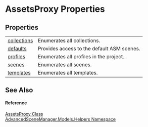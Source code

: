 # AssetsProxy Properties




## Properties
<table>
<tr>
<td><a href="P_AdvancedSceneManager_Models_Helpers_AssetsProxy_collections">collections</a></td>
<td>Enumerates all collections.</td></tr>
<tr>
<td><a href="P_AdvancedSceneManager_Models_Helpers_AssetsProxy_defaults">defaults</a></td>
<td>Provides access to the default ASM scenes.</td></tr>
<tr>
<td><a href="P_AdvancedSceneManager_Models_Helpers_AssetsProxy_profiles">profiles</a></td>
<td>Enumerates all profiles in the project.</td></tr>
<tr>
<td><a href="P_AdvancedSceneManager_Models_Helpers_AssetsProxy_scenes">scenes</a></td>
<td>Enumerates all scenes.</td></tr>
<tr>
<td><a href="P_AdvancedSceneManager_Models_Helpers_AssetsProxy_templates">templates</a></td>
<td>Enumerates all templates.</td></tr>
</table>

## See Also


#### Reference
<a href="T_AdvancedSceneManager_Models_Helpers_AssetsProxy">AssetsProxy Class</a>  
<a href="N_AdvancedSceneManager_Models_Helpers">AdvancedSceneManager.Models.Helpers Namespace</a>  
